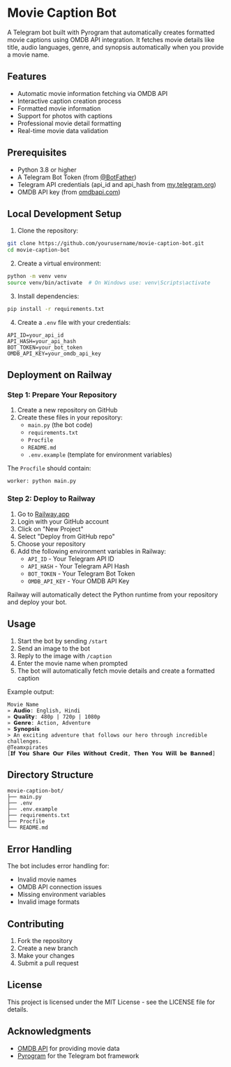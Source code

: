 # Movie Caption Bot

A Telegram bot built with Pyrogram that automatically creates formatted movie captions using OMDB API integration. It fetches movie details like title, audio languages, genre, and synopsis automatically when you provide a movie name.

## Features

- Automatic movie information fetching via OMDB API
- Interactive caption creation process
- Formatted movie information
- Support for photos with captions
- Professional movie detail formatting
- Real-time movie data validation

## Prerequisites

- Python 3.8 or higher
- A Telegram Bot Token (from [@BotFather](https://t.me/BotFather))
- Telegram API credentials (api_id and api_hash from [my.telegram.org](https://my.telegram.org))
- OMDB API key (from [omdbapi.com](http://www.omdbapi.com/apikey.aspx))

## Local Development Setup

1. Clone the repository:
```bash
git clone https://github.com/yourusername/movie-caption-bot.git
cd movie-caption-bot
```

2. Create a virtual environment:
```bash
python -m venv venv
source venv/bin/activate  # On Windows use: venv\Scripts\activate
```

3. Install dependencies:
```bash
pip install -r requirements.txt
```

4. Create a `.env` file with your credentials:
```env
API_ID=your_api_id
API_HASH=your_api_hash
BOT_TOKEN=your_bot_token
OMDB_API_KEY=your_omdb_api_key
```

## Deployment on Railway

### Step 1: Prepare Your Repository

1. Create a new repository on GitHub
2. Create these files in your repository:
   - `main.py` (the bot code)
   - `requirements.txt`
   - `Procfile`
   - `README.md`
   - `.env.example` (template for environment variables)

The `Procfile` should contain:
```
worker: python main.py
```

### Step 2: Deploy to Railway

1. Go to [Railway.app](https://railway.app/)
2. Login with your GitHub account
3. Click on "New Project"
4. Select "Deploy from GitHub repo"
5. Choose your repository
6. Add the following environment variables in Railway:
   - `API_ID` - Your Telegram API ID
   - `API_HASH` - Your Telegram API Hash
   - `BOT_TOKEN` - Your Telegram Bot Token
   - `OMDB_API_KEY` - Your OMDB API Key

Railway will automatically detect the Python runtime from your repository and deploy your bot.

## Usage

1. Start the bot by sending `/start`
2. Send an image to the bot
3. Reply to the image with `/caption`
4. Enter the movie name when prompted
5. The bot will automatically fetch movie details and create a formatted caption

Example output:
```
Movie Name
» 𝗔𝘂𝗱𝗶𝗼: English, Hindi
» 𝗤𝘂𝗮𝗹𝗶𝘁𝘆: 480p | 720p | 1080p 
» 𝗚𝗲𝗻𝗿𝗲: Action, Adventure
» 𝗦𝘆𝗻𝗼𝗽𝘀𝗶𝘀
> An exciting adventure that follows our hero through incredible challenges.
@Teamxpirates
[𝗜𝗳 𝗬𝗼𝘂 𝗦𝗵𝗮𝗿𝗲 𝗢𝘂𝗿 𝗙𝗶𝗹𝗲𝘀 𝗪𝗶𝘁𝗵𝗼𝘂𝘁 𝗖𝗿𝗲𝗱𝗶𝘁, 𝗧𝗵𝗲𝗻 𝗬𝗼𝘂 𝗪𝗶𝗹𝗹 𝗯𝗲 𝗕𝗮𝗻𝗻𝗲𝗱]
```

## Directory Structure
```
movie-caption-bot/
├── main.py
├── .env
├── .env.example
├── requirements.txt
├── Procfile
└── README.md
```

## Error Handling

The bot includes error handling for:
- Invalid movie names
- OMDB API connection issues
- Missing environment variables
- Invalid image formats

## Contributing

1. Fork the repository
2. Create a new branch
3. Make your changes
4. Submit a pull request

## License

This project is licensed under the MIT License - see the LICENSE file for details.

## Acknowledgments

- [OMDB API](http://www.omdbapi.com/) for providing movie data
- [Pyrogram](https://docs.pyrogram.org/) for the Telegram bot framework